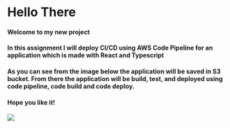 <h1>Hello There</h1>
<h4>Welcome to my new project</h4>
<h4>In this assignment I will deploy CI/CD using AWS Code Pipeline for an application which is made with React and Typescript</h4>
<h4>As you can see from the image below the application will be saved in S3 bucket. From there the application will be build, test, and deployed using code pipeline, code build and code deploy.</h4>
<h4>Hope you like it!</h4>
<img src="3nd_Assignment.png">

